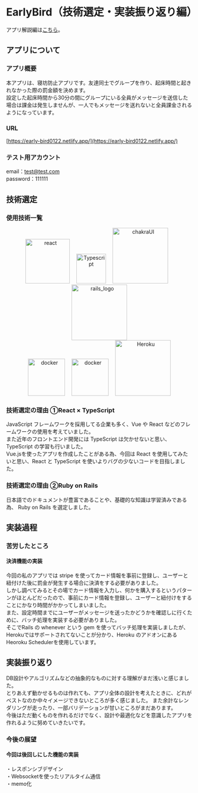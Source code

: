 # EarlyBird（技術選定・実装振り返り編）

アプリ解説編は[こちら](https://github.com/kazuki0122/front)。

## アプリについて

### アプリ概要

本アプリは、寝坊防止アプリです。友達同士でグループを作り、起床時間と起きれなかった際の罰金額を決めます。  
設定した起床時間から30分の間にグループにいる全員がメッセージを送信した場合は課金は発生しませんが、一人でもメッセージを送れないと全員課金されるようになっています。  

### URL

[https://early-bird0122.netlify.app/](https://early-bird0122.netlify.app/)

### テスト用アカウント

email：test@test.com  
password：111111

## 技術選定

### 使用技術一覧

<div display='flex' align='center' justify-content='space-around'>
  <img width="120px" alt="react" src="https://user-images.githubusercontent.com/69416789/133558816-9e7cee6b-46d3-460e-90bc-da2b97edcb8c.png">&emsp; 
  <img width="80px" alt="Typescript" src="https://user-images.githubusercontent.com/69416789/133558873-3359dbc4-5ae0-4477-8a58-d7d7a07bafe7.png">&emsp;
  <img width="150px" alt="chakraUI" src="https://user-images.githubusercontent.com/69416789/133559047-33178b3f-b1eb-4f58-9e1a-78578bc36aaa.png">&emsp;
  <img width="150px" alt="rails_logo" src="https://user-images.githubusercontent.com/69416789/133559112-c0ffdb11-9b81-4c60-9e93-ba04085ab216.png">
</div>
<div display='flex' align='center' justify-content='center'>
  <img width="100px" alt="docker" src="https://user-images.githubusercontent.com/69416789/133949462-4e6da35c-6eca-4ca4-9c8c-528482cae893.png">&emsp;
  <img width="100px" alt="docker" src="https://user-images.githubusercontent.com/69416789/133559125-3e40743f-fea8-4b23-8bd3-f3349949a24d.png">&emsp;
  <img width="150px" alt="Heroku" src="https://user-images.githubusercontent.com/69416789/133559166-b9afceb8-9a95-49af-99ed-bcbf237f60bb.png">
</div>

### 技術選定の理由 ①React × TypeScript

JavaScript フレームワークを採用してる企業も多く、Vue や React などのフレームワークの使用を考えていました。  
また近年のフロントエンド開発には TypeScript は欠かせないと思い、TypeScript の学習も行いました。  
Vue.jsを使ったアプリを作成したことがある為、今回は React を使用してみたいと思い、React と TypeScript を使いよりバグの少ないコードを目指しました。

### 技術選定の理由 ②Ruby on Rails

日本語でのドキュメントが豊富であることや、基礎的な知識は学習済みである為、 Ruby on Rails を選定しました。

## 実装過程

### 苦労したところ

#### 決済機能の実装

今回の私のアプリでは stripe を使ってカード情報を事前に登録し、ユーザーと紐付けた後に罰金が発生する場合に決済をする必要がありました。  
しかし調べてみるとその場でカード情報を入力し、何かを購入するというパターンがほとんどだったので、事前にカード情報を登録し、ユーザーと紐付けをすることにかなり時間がかかってしまいました。  
また、設定時間までにユーザーがメッセージを送ったかどうかを確認しに行くために、バッチ処理を実装する必要がありました。  
そこでRails の whenever という gem を使ってバッチ処理を実装しましたが、Herokuではサポートされてないことが分かり、Heroku のアドオンにある Heoroku Schedulerを使用しています。

## 実装振り返り

DB設計やアルゴリズムなどの抽象的なものに対する理解がまだ浅いと感じました。  
とりあえず動かせるものは作れても、アプリ全体の設計を考えたときに、どれがベストなのか中々イメージできないところが多く感じました。 
また余計なレンダリングが走ったり、一部バリデーションが甘いところがまだあります。  
今後はただ動くものを作れるだけでなく、設計や最適化などを意識したアプリを作れるように努めていきたいです。

### 今後の展望

#### 今回は後回しにした機能の実装

・レスポンシブデザイン  
・Websocketを使ったリアルタイム通信  
・memo化  
